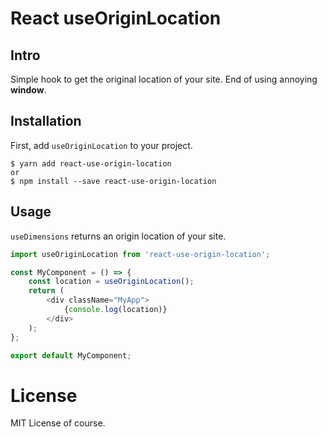 # React useOriginLocation

## Intro

Simple hook to get the original location of your site. End of using annoying **window**.

## Installation

First, add `useOriginLocation` to your project.

```
$ yarn add react-use-origin-location
or
$ npm install --save react-use-origin-location
```

## Usage

`useDimensions` returns an origin location of your site.

```javascript
import useOriginLocation from 'react-use-origin-location';

const MyComponent = () => {
    const location = useOriginLocation();
    return (
        <div className="MyApp">
            {console.log(location)}
        </div>
    );
};

export default MyComponent;
```

# License

MIT License of course.
